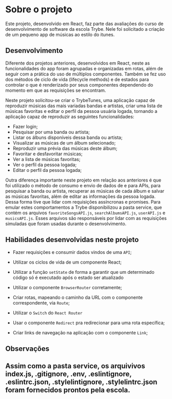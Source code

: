 # Sobre o projeto

Este projeto, desenvolvido em React, faz parte das avaliações do curso de desenvolvimento de software da escola Trybe. Nele foi solicitado a criação de um pequeno app de músicas ao estilo do itunes.

## Desenvolvimento

Diferente dos projetos anteriores, desenvolvidos em React, neste as funcionalidades do app foram agrupadas e organizadas em rotas, além de seguir com a prática do uso de múltiplos componentes. Também se fez uso dos métodos de ciclo de vida (lifecycle methods) e de estados para controlar o que é renderizado por seus componentes dependendo do momento em que as requisições se encontram.

Neste projeto solicitou-se criar o TrybeTunes, uma aplicação capaz de reproduzir músicas das mais variadas bandas e artistas, criar uma lista de músicas favoritas e editar o perfil da pessoa usuária logada, tornando a aplicação capaz de reproduzir as seguintes funcionalidades:

  - Fazer login;
  - Pesquisar por uma banda ou artista;
  - Listar os álbuns disponíveis dessa banda ou artista;
  - Visualizar as músicas de um álbum selecionado;
  - Reproduzir uma prévia das músicas deste álbum;
  - Favoritar e desfavoritar músicas;
  - Ver a lista de músicas favoritas;
  - Ver o perfil da pessoa logada;
  - Editar o perfil da pessoa logada;

  Outra diferença importante neste projeto em relação aos anteriores é que foi utilizado o método de consumo e envio de dados de e para APIs, para pesquisar a banda ou artista, recuperar as músicas de cada álbum e salvar as músicas favoritas, além de editar as informações da pessoa logada. Dessa forma tive que lidar com requisições assíncronas e promises. Para emular estes comportamentos a Trybe disponibilizou a pasta service, que contém os arquivos `favoriteSongsAPI.js`, `searchAlbumsAPI.js`, `userAPI.js` e `musicsAPI.js`. Esses arquivos são responsáveis por lidar com as requisições simuladas que foram usadas durante o desenvolvimento.

## Habilidades desenvolvidas neste projeto

  * Fazer requisições e consumir dados vindos de uma `API`;

  * Utilizar os ciclos de vida de um componente React;

  * Utilizar a função `setState` de forma a garantir que um determinado código só é executado após o estado ser atualizado
  
  * Utilizar o componente `BrowserRouter` corretamente;

  * Criar rotas, mapeando o caminho da URL com o componente correspondente, via `Route`;

  * Utilizar o `Switch` do `React Router`

  * Usar o componente `Redirect` pra redirecionar para uma rota específica;

  * Criar links de navegação na aplicação com o componente `Link`;

## Observações

Assim como a pasta service, os arquivivos index.js, .gitignore, .env, .eslintignore, .eslintrc.json, .stylelintignore, .stylelintrc.json foram fornecidos prontos pela escola.
---








